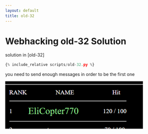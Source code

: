 ```yaml
---
layout: default
title: old-32
---
```


# Webhacking old-32 Solution

solution in [old-32]
```scripts/old-32.py
{% include_relative scripts/old-32.py %}
```


you need to send enough messages in order to be the first one

![example](./images/old-32.png)
